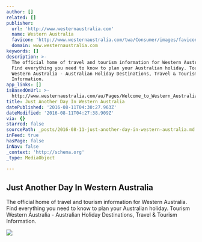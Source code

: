 ```yaml
---
author: []
related: []
publisher:
  url: 'http://www.westernaustralia.com'
  name: Western Australia
  favicon: 'http://www.westernaustralia.com/twa/Consumer/images/favicon.ico'
  domain: www.westernaustralia.com
keywords: []
description: >-
  The official home of travel and tourism information for Western Australia.
  Find everything you need to know to plan your Australian holiday. Tourism
  Western Australia - Australian Holiday Destinations, Travel & Tourism
  Information.
app_links: []
isBasedOnUrl: >-
  http://www.westernaustralia.com/au/Pages/Welcome_to_Western_Australia.aspx?cid=dgm:sem:au1516:intra:tourismwa&gclid=CLa4k9_CuM4CFYOWvAod0xkNyA
title: Just Another Day In Western Australia
datePublished: '2016-08-11T04:30:27.963Z'
dateModified: '2016-08-11T04:27:38.909Z'
via: {}
starred: false
sourcePath: _posts/2016-08-11-just-another-day-in-western-australia.md
inFeed: true
hasPage: false
inNav: false
_context: 'http://schema.org'
_type: MediaObject

---
```

<article style=""><h1>Just Another Day In Western Australia</h1><p>The official home of travel and tourism information for Western Australia. Find everything you need to know to plan your Australian holiday. Tourism Western Australia - Australian Holiday Destinations, Travel &amp; Tourism Information.</p><img src="http://www.westernaustralia.com/SiteCollectionImages/things%20to%20do/outback%20adventure/outback-adventure.jpg?RenditionID=1" /></article>